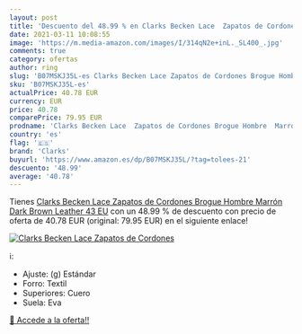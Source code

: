 ```yaml
---
layout: post
title: 'Descuento del 48.99 % en Clarks Becken Lace  Zapatos de Cordones '
date: 2021-03-11 10:08:55
image: 'https://m.media-amazon.com/images/I/314qN2e+inL._SL400_.jpg'
comments: true
category: ofertas
author: ring
slug: 'B07MSKJ35L-es Clarks Becken Lace Zapatos de Cordones Brogue Hombre...'
sku: 'B07MSKJ35L-es'
actualPrice: 40.78 EUR
currency: EUR
price: 40.78
comparePrice: 79.95 EUR
prodname: 'Clarks Becken Lace  Zapatos de Cordones Brogue Hombre  Marrón  Dark Brown Leather   43 EU'
country: 'es'
flag: '🇪🇸'
brand: 'Clarks'
buyurl: 'https://www.amazon.es/dp/B07MSKJ35L/?tag=tolees-21'
descuento: '48.99'
average: '40.78'
---
```


Tienes [Clarks Becken Lace  Zapatos de Cordones Brogue Hombre  Marrón  Dark Brown Leather   43 EU](https://www.amazon.es/dp/B07MSKJ35L/?tag=tolees-21) con un 48.99 % de descuento con precio de oferta de 40.78 EUR (original: 79.95 EUR) en el siguiente enlace!

[![Clarks Becken Lace  Zapatos de Cordones ](https://m.media-amazon.com/images/I/314qN2e+inL._SL400_.jpg)](https://www.amazon.es/dp/B07MSKJ35L/?tag=tolees-21)

ℹ️:

- Ajuste: (g) Estándar
- Forro: Textil
- Superiores: Cuero
- Suela: Eva

[🛒 Accede a la oferta!!](https://www.amazon.es/dp/B07MSKJ35L/?tag=tolees-21)
